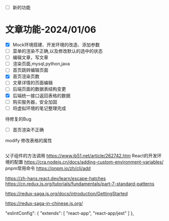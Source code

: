 
+ [ ] 新的功能

# 文章功能-2024/01/06
+ [X] Mock环境搭建、开发环境的改造、添加参数
+ [ ] 菜单的渲染不正确,以及修改默认的选中的状态
+ [ ] 编辑文章，写文章
+ [ ] 渲染页面,mysql,python,java
+ [ ] 首页跳转编辑页面
+ [X] 首页渲染页数
+ [ ] 文章详情的页面编辑
+ [ ] 后端页面的数据表结构变更
+ [X] 后端统一接口返回表格的数据
+ [ ] 购买服务器，安全加固
+ [ ] 将虚拟环境的笔记整理完成

待修复的Bug
+ [ ] 首页渲染不正确

modify 修改表格的属性
```

```

父子组件的方法调用
https://www.jb51.net/article/262742.htm
React的开发环境的配置
https://cra.nodejs.cn/docs/adding-custom-environment-variables/
pnpm常用命令
https://pnpm.io/zh/cli/add

https://zh-hans.react.dev/learn/escape-hatches
https://cn.redux.js.org/tutorials/fundamentals/part-7-standard-patterns

https://redux-saga.js.org/docs/introduction/GettingStarted

https://redux-saga-in-chinese.js.org/






  "eslintConfig": {
    "extends": [
      "react-app",
      "react-app/jest"
    ]
  },

